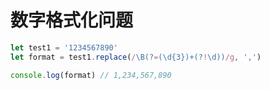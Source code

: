 # 数字格式化问题

```javascript
let test1 = '1234567890'
let format = test1.replace(/\B(?=(\d{3})+(?!\d))/g, ',')

console.log(format) // 1,234,567,890
```